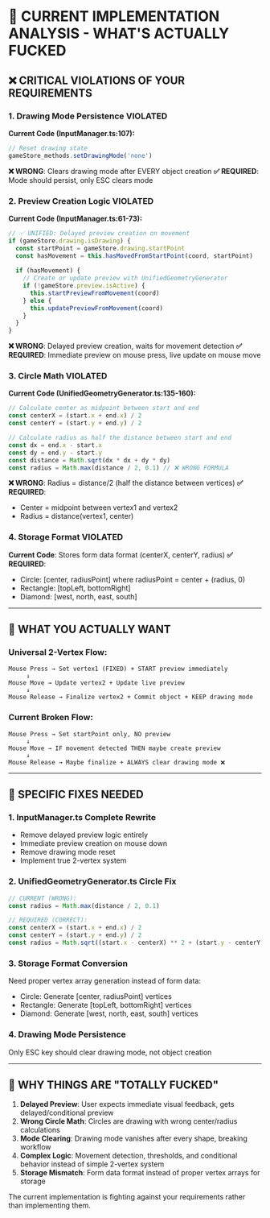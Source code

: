 # 🚨 **CURRENT IMPLEMENTATION ANALYSIS - WHAT'S ACTUALLY FUCKED**

## ❌ **CRITICAL VIOLATIONS OF YOUR REQUIREMENTS**

### **1. Drawing Mode Persistence VIOLATED**
**Current Code (InputManager.ts:107):**
```typescript
// Reset drawing state
gameStore_methods.setDrawingMode('none')
```
**❌ WRONG**: Clears drawing mode after EVERY object creation
**✅ REQUIRED**: Mode should persist, only ESC clears mode

### **2. Preview Creation Logic VIOLATED** 
**Current Code (InputManager.ts:61-73):**
```typescript
// ✅ UNIFIED: Delayed preview creation on movement
if (gameStore.drawing.isDrawing) {
  const startPoint = gameStore.drawing.startPoint
  const hasMovement = this.hasMovedFromStartPoint(coord, startPoint)
  
  if (hasMovement) {
    // Create or update preview with UnifiedGeometryGenerator
    if (!gameStore.preview.isActive) {
      this.startPreviewFromMovement(coord)
    } else {
      this.updatePreviewFromMovement(coord)
    }
  }
}
```
**❌ WRONG**: Delayed preview creation, waits for movement detection
**✅ REQUIRED**: Immediate preview on mouse press, live update on mouse move

### **3. Circle Math VIOLATED**
**Current Code (UnifiedGeometryGenerator.ts:135-160):**
```typescript
// Calculate center as midpoint between start and end
const centerX = (start.x + end.x) / 2
const centerY = (start.y + end.y) / 2

// Calculate radius as half the distance between start and end
const dx = end.x - start.x
const dy = end.y - start.y
const distance = Math.sqrt(dx * dx + dy * dy)
const radius = Math.max(distance / 2, 0.1) // ❌ WRONG FORMULA
```
**❌ WRONG**: Radius = distance/2 (half the distance between vertices)
**✅ REQUIRED**: 
- Center = midpoint between vertex1 and vertex2
- Radius = distance(vertex1, center)

### **4. Storage Format VIOLATED**
**Current Code**: Stores form data format (centerX, centerY, radius)
**✅ REQUIRED**: 
- Circle: [center, radiusPoint] where radiusPoint = center + (radius, 0)
- Rectangle: [topLeft, bottomRight]  
- Diamond: [west, north, east, south]

---

## 🎯 **WHAT YOU ACTUALLY WANT**

### **Universal 2-Vertex Flow:**
```
Mouse Press → Set vertex1 (FIXED) + START preview immediately
     ↓
Mouse Move → Update vertex2 + Update live preview
     ↓  
Mouse Release → Finalize vertex2 + Commit object + KEEP drawing mode
```

### **Current Broken Flow:**
```
Mouse Press → Set startPoint only, NO preview
     ↓
Mouse Move → IF movement detected THEN maybe create preview
     ↓
Mouse Release → Maybe finalize + ALWAYS clear drawing mode ❌
```

---

## 🔧 **SPECIFIC FIXES NEEDED**

### **1. InputManager.ts Complete Rewrite**
- Remove delayed preview logic entirely
- Immediate preview creation on mouse down
- Remove drawing mode reset
- Implement true 2-vertex system

### **2. UnifiedGeometryGenerator.ts Circle Fix**
```typescript
// CURRENT (WRONG):
const radius = Math.max(distance / 2, 0.1)

// REQUIRED (CORRECT):
const centerX = (start.x + end.x) / 2
const centerY = (start.y + end.y) / 2
const radius = Math.sqrt((start.x - centerX) ** 2 + (start.y - centerY) ** 2)
```

### **3. Storage Format Conversion**
Need proper vertex array generation instead of form data:
- Circle: Generate [center, radiusPoint] vertices
- Rectangle: Generate [topLeft, bottomRight] vertices  
- Diamond: Generate [west, north, east, south] vertices

### **4. Drawing Mode Persistence**
Only ESC key should clear drawing mode, not object creation

---

## 🚨 **WHY THINGS ARE "TOTALLY FUCKED"**

1. **Delayed Preview**: User expects immediate visual feedback, gets delayed/conditional preview
2. **Wrong Circle Math**: Circles are drawing with wrong center/radius calculations  
3. **Mode Clearing**: Drawing mode vanishes after every shape, breaking workflow
4. **Complex Logic**: Movement detection, thresholds, and conditional behavior instead of simple 2-vertex system
5. **Storage Mismatch**: Form data format instead of proper vertex arrays for storage

The current implementation is fighting against your requirements rather than implementing them.